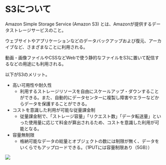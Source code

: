 # S3について
Amazon Simple Storage Service (Amazon S3) とは、Amazonが提供するデータストレージサービスのこと。

ウェブサイトやアプリケーションなどのデータバックアップおよび復元、アーカイブなど、さまざまなことに利用される。

動画・画像ファイルやCSSなどWebで使う静的なファイルをS3に置いて配信するなどの用途にも利用される。

以下がS3のメリット。
- 高い可用性や耐久性
  - 利用するストレージリソースを自由にスケールアップ・ダウンすることができる。また、自動的にデータセンターに複製し障害やエラーなどからデータを保護することができる。
- コストを意識した利用が可能な従量課金制
  - 従量課金制で、「ストレージ容量」「リクエスト数」「データ転送量」といった使用量に応じて料金が算出されるため、コストを意識した利用が可能となる。
- 容量無制限
  - 格納可能なデータの総量とオブジェクトの数には制限が無く、データをいくらでもアップロードできる。（1PUTには容量制限あり（5GB））

![](../picture/S3_img.png)
